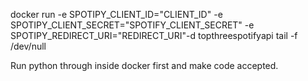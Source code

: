 docker run -e SPOTIPY_CLIENT_ID="CLIENT_ID" -e SPOTIPY_CLIENT_SECRET="SPOTIFY_CLIENT_SECRET" -e SPOTIPY_REDIRECT_URI="REDIRECT_URI"-d topthreespotifyapi tail -f /dev/null

Run python through inside docker first and make code accepted.
    